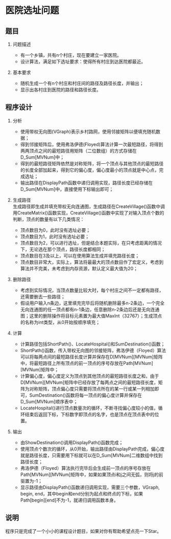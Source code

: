# 医院选址问题

## 题目

1. 问题描述  

   - 有一个乡镇，共有n个村庄，现在要建立一家医院。
   - 设计算法，满足如下选址要求：使得所有村庄到达医院都最近。

2. 基本要求  

   - 随机生成一个有n个村庄和村庄间的路径及路径长度，并输出；
   - 显示出各村庄到医院的路径和路径长度。

## 程序设计

1. 分析  
   - 使用带权无向图(VGraph)表示乡村路网，使用邻接矩阵以便填充随机数据；
   - 得到邻接矩阵后，使用弗洛伊德(Floyed)算法计算一次最短路径，将得到两两顶点之间的最短路径用矩阵（二位数组）的方式存储在D_Sum[MVNum]中；
   - 得到的最短路径矩阵依然是对称矩阵，将一个顶点与其他顶点的最短路径的长度全部加起来，得到它的偏心度，偏心度最小的顶点就是中心点，完成选址；
   - 输出路径在DisplayPath函数中递归调用实现，路径长度已经存储在D_Sum[MVNum]中，直接使用下标输出即可；

2. 生成路径  
   生成路径即生成并填充带权无向连通图，生成路径在CreateVillage()函数中调用CreateMatrix()函数实现，CreateVillage()函数中实现了对输入顶点个数的判断，顶点的数量有以下几类情况：
   - 顶点数目为0，此时没有选址必要；
   - 顶点数目为1，此时没有选址必要；
   - 顶点数目为2，可以进行选址，但是结合本题实际，在只考虑距离的情况下，无论选在那个顶点，路径长度都相同；
   - 顶点数目在3及以上，可以在使用算法生成并填充路径长度；
   - 顶点数目非常大，实际上，算法将最最大的顶点数目作了宏定义，考虑到算法并不完美，未考虑到内存资源，默认定义最大值为20；

3. 删除路径  
   - 考虑到实际情况，当顶点数量比较大时，每个村庄之间不一定都有路径，还需要删去一些路径；
   - 假设用户输入n条边，这里填充完毕后将随机删除最多n-2条边，一个完全无向连通图的任一顶点都有n-1条边，任意删除n-2条边后还是无向连通图；这里的删除操作将目标元素置为最大值MaxInt（32767）；生成顶点的名称为int类型，从0开始按顺序填充；

4. 计算  
   - 计算路径包括ShortPath()、LocateHospital()和SumDestination()函数；
   - ShortPath()函数，传入带权无向图的邻接矩阵，弗洛伊德（Floyed）算法可以将每两点间的最短路径长度计算并保存在D[MVNum][MVNum]矩阵中，将最短路径上所有顶点的前一顶点的序号存放在Path[MVNum][MVNum]矩阵中；
   - 计算偏心度，偏心度定义为顶点到其他顶点的最短路径长度之和，由于D[MVNum][MVNum]矩阵中已经存放了每两点之间的最短路径长度，矩阵为对称矩阵，顶点偏心度只需要将顶点所在的某一行或某一列相加即可，SumDestination()函数将每一顶点的偏心度计算并保存在D_Sum[MVNum]顺序表中；
   - LocateHospital()进行顶点数量次的循环，不断寻找偏心度较小的值，循环结束后返回下标，下标数字即顶点的名字，也是顶点在顶点表中的位置。

5. 输出  
   - 由ShowDestination()调用DisplayPath()函数完成；
   - 使用顶点个数次的循环，从0开始，输出路径由DisplayPath完成，偏心度就是路径长度，只需要用下标就可以在D_Sum[MVNum]二维数组中找到路径长度；
   - 弗洛伊德（Floyed）算法执行完毕后会生成前一顶点的序号存放在Path[MVNum][MVNum]矩阵中，如果如果顶点i和j之间无弧，则将j的前驱置为-1；
   - 显示路径由DisplayPath()函数递归调用实现，需要三个参数，VGraph, begin, end，其中begin和end分别为起点和终点的下标，如果Path[begin][end]不为-1，就递归调用函数本身。

## 说明

程序只是完成了一个小小的课程设计题目，如果对你有帮助希望点亮一下Star。
